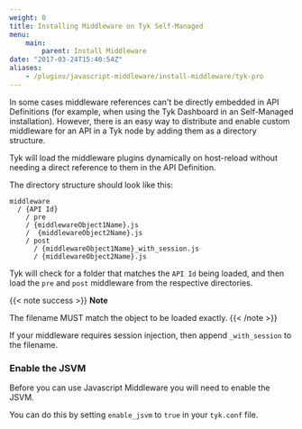 ```yaml
---
weight: 0
title: Installing Middleware on Tyk Self-Managed
menu:
    main:
        parent: Install Middleware
date: "2017-03-24T15:40:54Z"
aliases:
    - /plugins/javascript-middleware/install-middleware/tyk-pro
---
```


In some cases middleware references can't be directly embedded in API Definitions (for example, when using the Tyk Dashboard in an Self-Managed installation). However, there is an easy way to distribute and enable custom middleware for an API in a Tyk node by adding them as a directory structure.

Tyk will load the middleware plugins dynamically on host-reload without needing a direct reference to them in the API Definition.

The directory structure should look like this:

```{.copyWrapper}
middleware
  / {API Id}
    / pre
    / {middlewareObject1Name}.js
    /  {middlewareObject2Name}.js
    / post
      / {middlewareObject1Name}_with_session.js
      / {middlewareObject2Name}.js
```

Tyk will check for a folder that matches the `API Id` being loaded, and then load the `pre` and `post` middleware from the respective directories.

{{< note success >}}
**Note**

The filename MUST match the object to be loaded exactly.
{{< /note >}}

If your middleware requires session injection, then append `_with_session` to the filename.

### Enable the JSVM

Before you can use Javascript Middleware you will need to enable the JSVM.

You can do this by setting `enable_jsvm` to `true` in your `tyk.conf` file.
